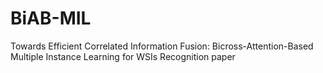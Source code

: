 # BiAB-MIL
Towards Efficient Correlated Information Fusion: Bicross-Attention-Based Multiple Instance Learning for WSIs Recognition paper
